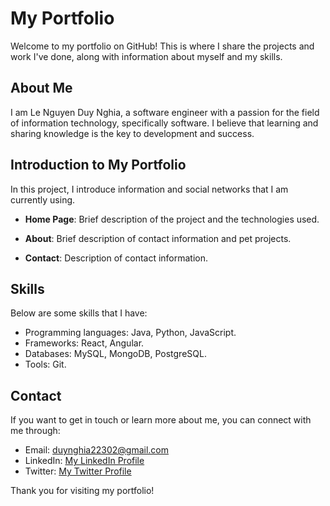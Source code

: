 # My Portfolio

Welcome to my portfolio on GitHub! This is where I share the projects and work I've done, along with information about myself and my skills.

## About Me

I am Le Nguyen Duy Nghia, a software engineer with a passion for the field of information technology, specifically software. I believe that learning and sharing knowledge is the key to development and success.

## Introduction to My Portfolio

In this project, I introduce information and social networks that I am currently using.

- **Home Page**: Brief description of the project and the technologies used.

- **About**: Brief description of contact information and pet projects.

- **Contact**: Description of contact information.

## Skills

Below are some skills that I have:

- Programming languages: Java, Python, JavaScript.
- Frameworks: React, Angular.
- Databases: MySQL, MongoDB, PostgreSQL.
- Tools: Git.

## Contact

If you want to get in touch or learn more about me, you can connect with me through:

- Email: [duynghia22302@gmail.com](mailto:duynghia22302@gmail.com)
- LinkedIn: [My LinkedIn Profile](https://www.linkedin.com/in/duynghiale/)
- Twitter: [My Twitter Profile](https://twitter.com/nghia_dian)

Thank you for visiting my portfolio!
